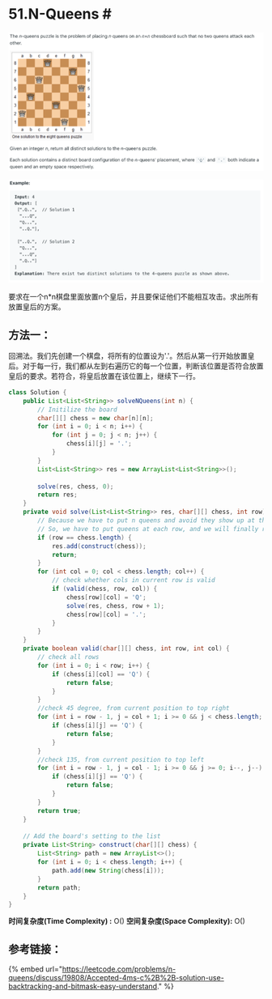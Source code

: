 # 51.N-Queens \#

![](.gitbook/assets/image%20%2859%29.png)

![](.gitbook/assets/image%20%2846%29.png)

要求在一个n\*n棋盘里面放置n个皇后，并且要保证他们不能相互攻击。求出所有放置皇后的方案。

## 方法一：

回溯法。我们先创建一个棋盘，将所有的位置设为'.'。然后从第一行开始放置皇后。对于每一行，我们都从左到右遍历它的每一个位置，判断该位置是否符合放置皇后的要求。若符合，将皇后放置在该位置上，继续下一行。

```java
class Solution {
    public List<List<String>> solveNQueens(int n) {
        // Initilize the board
        char[][] chess = new char[n][n];
        for (int i = 0; i < n; i++) {
            for (int j = 0; j < n; j++) {
                chess[i][j] = '.';
            }
        }
        List<List<String>> res = new ArrayList<List<String>>();

        solve(res, chess, 0);
        return res;
    }
    private void solve(List<List<String>> res, char[][] chess, int row) {
        // Because we have to put n queens and avoid they show up at the same row.
        // So, we have to put queens at each row, and we will finally reach the last row.
        if (row == chess.length) {
            res.add(construct(chess));
            return;
        }
        for (int col = 0; col < chess.length; col++) {
            // check whether cols in current row is valid
            if (valid(chess, row, col)) {
                chess[row][col] = 'Q';
                solve(res, chess, row + 1);
                chess[row][col] = '.';
            }
        }
    }
    private boolean valid(char[][] chess, int row, int col) {
        // check all rows
        for (int i = 0; i < row; i++) {
            if (chess[i][col] == 'Q') {
                return false;
            }
        }
        //check 45 degree, from current position to top right
        for (int i = row - 1, j = col + 1; i >= 0 && j < chess.length; i--, j++) {
            if (chess[i][j] == 'Q') {
                return false;
            }
        }
        //check 135, from current position to top left
        for (int i = row - 1, j = col - 1; i >= 0 && j >= 0; i--, j--) {
            if (chess[i][j] == 'Q') {
                return false;
            }
        }
        return true;
    }
    
    // Add the board's setting to the list
    private List<String> construct(char[][] chess) {
        List<String> path = new ArrayList<>();
        for (int i = 0; i < chess.length; i++) {
            path.add(new String(chess[i]));
        }
        return path;
    }
}
```

**时间复杂度\(Time Complexity\) :** O\(\)          **空间复杂度\(Space Complexity\):** O\(\)

## 参考链接：

{% embed url="https://leetcode.com/problems/n-queens/discuss/19808/Accepted-4ms-c%2B%2B-solution-use-backtracking-and-bitmask-easy-understand." %}



